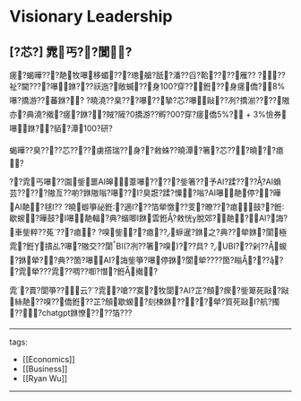 ﻿---
layout: default
---

# Visionary Leadership

## [?芯?] 雿丐??閬?
瘥?蝎曄???靘牧嚗移蝞???璁艙?舐?潘??舀?鞈????雁?? 
???祉?閫????嚗銝???祆迤?敞蝛??身100?穿??銋??身瘥僑?8%嚗?撟游??蕃銝?? 
?曉澆??臬???嚗??摯?芯?嚗敺??冽?撟湔????隞亦?典澆?撠?瘥?銝??賊?隡?0撟游??孵?00?穿?瘥僑5%? + 3%憸券嚗銝??貊?潭100?研? 

蝎曄??臭????芯????虜撘瑞??身??敹蛛??曉潭?箸?芯???曉??瘜? 

??雿丐嚗??園鈭噩AI皞葦嚗?????鈭箸??予AI?蹂?????AI蝜芸?????隞亙??喲?銝隞嗡?嚗??I?臭誑?蹂?憟?嗡?AI嚗靘停??曄AI靘?毬I?? 
?曉蝣箏祕銋?適I???箔犖憿??芰?暸???瘜鼓??銋歇蝬?曄鼓?I嚗靘輻?典?蝔唧I銝雲銋?敹恍脫郊?靘?AI?誨?車鈭粹??菟???瘜? 
?嗅鈭??瘜??蝷暹?銝之?典??犖銝?閬極雿?銋撌乩?嚗?隞交??閬BI(?冽??箸?嗅)???具? 
?UBI???剁??蝬?銝犖??典??箇?嚗AI?誨鈭箏?嚗停銝?閬犖????箇?瞈?????雿犖???雿??啁??啣?憯?銋撠? 

雿?賣?閬箏??云??雿?嗆??寞?牧閬?AI?芷?頠?瘝?鈭箄死敺?敺絲靘??嗅??僑銋??芷?頠歇蝬?刻楝銝????犖?質死敺I?航?擉???chatgpt銝憭????箔??? 


---
tags:
  - [[Economics]]
  - [[Business]]
  - [[Ryan Wu]]
  
---
